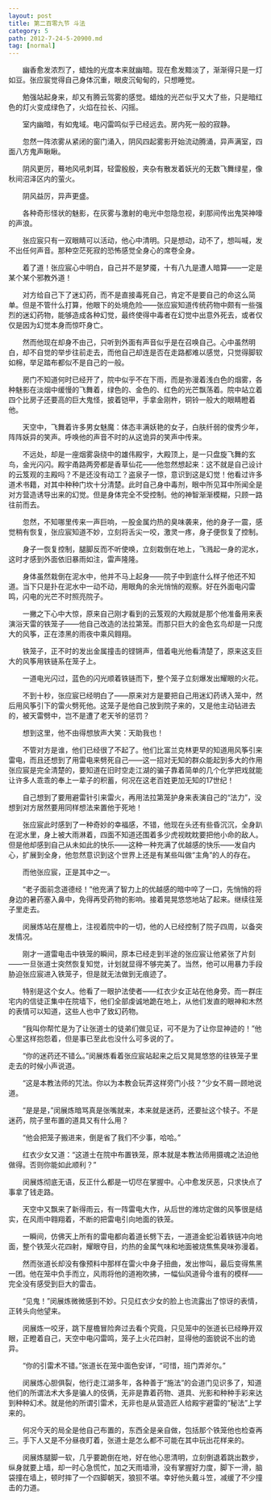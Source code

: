 ```yaml
---
layout: post
title: 第二百零九节 斗法
category: 5
path: 2012-7-24-5-20900.md
tag: [normal]
---
```


　　幽香愈发浓烈了，蜡烛的光度本来就幽暗。现在愈发黯淡了，渐渐得只是一灯如豆。张应宸觉得自己身体沉重，眼皮沉甸甸的，只想睡觉。

　　勉强站起身来，却又有腾云驾雾的感觉。蜡烛的光芒似乎又大了些，只是暗红色的灯火变成绿色了，火焰在拉长、闪摇。

　　室内幽暗，有如鬼域。电闪雷鸣似乎已经远去。房内死一般的寂静。

　　忽然一阵浓雾从紧闭的窗门涌入，阴风四起雾影开始流动腾涌，异声满室，四面八方鬼声瞅瞅。

　　阴风更厉，蓦地风吼刺耳，轻雷殷殷，夹杂有散发着妖光的无数飞舞绿星，像秋间沼泽区内的萤火。

　　阴风益厉，异声更盛。

　　各种奇形怪状的魅影，在灰雾与激射的电光中忽隐忽视，刹那间传出鬼哭神嚎的声浪。

　　张应宸只有一双眼睛可以活动，他心中清明。只是想动，动不了，想叫喊，发不出任何声音。那种空茫死寂的恐怖感觉全身心的席卷全身。

　　着了道！张应宸心中明白，自己并不是梦魇，十有八九是遭人暗算——一定是某个某个邪教外道！

　　对方给自己下了迷幻药，而不是直接毒死自己，肯定不是要自己的命这么简单。但是不管什么打算，他眼下的处境危险——张应宸知道传统药物中颇有一些强烈的迷幻药物，能够造成各种幻觉，最终使得中毒者在幻觉中出意外死去，或者仅仅是因为幻觉本身而惊吓身亡。

　　然而他现在却身不由己，只听到外面有声音似乎是在召唤自己。心中虽然明白，却不自觉的举步往前走去，而他自己却连是否在走路都难以感觉，只觉得脚软如棉，举足踏布都似不是自己的一般。

　　房门不知道何时已经开了，院中似乎不在下雨，而是弥漫着浅白色的烟雾，各种魅影在淡烟中缓慢的飞舞着，绿色的、金色的、红色的光芒飘荡着。院中站立着四个比房子还要高的巨大鬼怪，披着铠甲，手拿金刚杵，铜铃一般大的眼睛瞪着他。

　　天空中，飞舞着许多男女魅魔：体态丰满妖艳的女子，白肤纤弱的俊秀少年，阵阵妖异的笑声。呼唤他的声音不时的从这诡异的笑声中传来。

　　不远处，却是一座烟雾袅绕中的雄伟殿宇，大殿顶上，是一只盘旋飞舞的玄鸟，金光闪闪。殿宇甬路两旁都是香草仙花——他忽然想起来：这不就是自己设计的云笈观的主殿吗？不是还没有动工？盗泉子一惊，意识到这是幻觉！他看过许多道术书籍，对其中种种门坎十分清楚。此时自己身中毒剂，眼中所见耳中所闻全是对方营造诱导出来的幻觉。但是身体完全不受控制。他的神智渐渐模糊，只顾一路往前而去。

　　忽然，不知哪里传来一声巨响，一股金属灼热的臭味袭来，他的身子一震，感觉稍有恢复，张应宸知道不妙，立刻将舌尖一咬，激灵一疼，身子便恢复了控制。

　　身子一恢复控制，腿脚反而不听使唤，立刻栽倒在地上，飞溅起一身的泥水，这时才感到外面依旧暴雨如注，雷声隆隆。

　　身体虽然栽倒在泥水中，他并不马上起身——院子中到底什么样子他还不知道。当下只是扑在泥水中一动不动，用眼角的余光悄悄的观察。好在外面电闪雷鸣，闪电的光芒不时照亮院子。

　　一撇之下心中大惊，原来自己刚才看到的云笈观的大殿就是那个他准备用来表演浴天雷的铁笼子——他自己改造的法拉第笼。而那只巨大的金色玄鸟却是一只庞大的风筝，正在漆黑的雨夜中乘风翱翔。

　　铁笼子，正不时的发出金属撞击的铿锵声，借着电光他看清楚了，原来这支巨大的风筝用铁链系在笼子上。

　　一道电光闪过，蓝色的闪光顺着铁链而下，整个笼子立刻爆发出耀眼的火花。

　　不到十秒，张应宸已经明白了——原来对方是要把自己用迷幻药诱入笼中，然后用风筝引下的雷火劈死他。这笼子是他自己放到院子来的，又是他主动钻进去的，被天雷劈中，岂不是遭了老天爷的惩罚？

　　想到这里，他不由得想放声大笑：天助我也！

　　不管对方是谁，他们已经很了不起了。他们比富兰克林更早的知道用风筝引来雷电，而且还想到了用雷电来劈死自己——这一招对无知的群众能起到多大的作用张应宸是完全清楚的，要知道在旧时空走江湖的骗子靠着简单的几个化学把戏就能让许多人乖乖的奉上一辈子的积蓄，何况在这老百姓更加无知的17世纪！

　　自己想到了要用避雷针引来雷火，再用法拉第笼护身来表演自己的“法力”，没想到对方居然要用同样想法来置他于死地！

　　张应宸此时感到了一种奇妙的幸福感，不错，他现在头还有些昏沉沉，全身趴在泥水里，身上被大雨淋着，四面不知道还围着多少虎视眈眈要把他小命的敌人。但是他却感到自己从未如此的快乐——这种一种充满了优越感的快乐——发自内心，扩展到全身，他忽然意识到这个世界上还是有某些叫做“主角”的人的存在。

　　而他张应宸，正是其中之一。

　　“老子面前念道德经！”他充满了智力上的优越感的暗中啐了一口，先悄悄的将身边的暑药塞入鼻中，免得再受药物的影响。接着晃晃悠悠地站了起来。继续往笼子里走去。

　　闵展炼站在屋檐上，注视着院中的一切，他的人已经控制了院子四周，以备突发情况。

　　刚才一道雷电击中铁笼的瞬间，原本已经走到半途的张应宸让他紧张了片刻——一旦张道士突然恢复知觉，计划就显得不够完美了。当然，他可以用暴力手段胁迫张应宸进入铁笼子，但是就无法做到无痕迹了。

　　特别是这个女人。他看了一眼护法使者——红衣少女正站在他身旁。而一群庄宅内的信徒正集中在院墙下，他们全部虔诚地跪在地上，从他们发直的眼神和木然的表情可以知道，这些人也中了致幻药物。

　　“我叫你帮忙是为了让张道士的徒弟们做见证，可不是为了让你显神迹的！”他心里这样抱怨着，但是事已至此也没什么可多说的了。

　　“你的迷药还不错么。”闵展炼看着张应宸站起来之后又晃晃悠悠的往铁笼子里走去的时候小声说道。

　　“这是本教法师的咒法。你以为本教会玩弄这样旁门小技？”少女不屑一顾地说道。

　　“是是是，”闵展炼暗骂真是张嘴就来，本来就是迷药，还要扯这个犊子。不是迷药，院子里布置的道具又有什么用？

　　“他会把笼子搬进来，倒是省了我们不少事，哈哈。”

　　红衣少女又道：“这道士在院中布置铁笼，原本就是本教法师用摄魂之法迫他做得。否则你能如此顺利？”

　　闵展炼彻底无语，反正什么都是一切尽在掌握中。心中愈发厌恶，只求快点了事拿了钱走路。

　　天空中又飘来了新得雨云，有一阵雷电大作，从后世的潍坊定做的风筝很是结实，在风雨中翱翔着，不断的把雷电引向地面的铁笼。

　　一瞬间，仿佛天上所有的雷电都向着道长劈下去，一道道金蛇沿着铁链冲向地面，整个铁笼火花四射，耀眼夺目，灼热的金属气味和地面被烧焦焦臭味弥漫着。

　　然而张道长却没有像预料中那样在雷火中身子扭曲，发出惨叫，最后变得焦黑一团。他在笼中负手而立，风雨将他的道袍吹拂，一幅仙风道骨今谁有的模样——完全没有感受到巨大的雷击。

　　“见鬼！”闵展炼微微感到不妙。只见红衣少女的脸上也流露出了惊讶的表情，正转头向他望来。

　　闵展炼一咬牙，跳下屋檐冒险奔过去看个究竟，只见笼中的张道长已经睁开双眼，正瞪着自己，天空中电闪雷鸣，笼子上火花四射，显得他的面貌说不出的诡异。

　　“你的引雷术不错。”张道长在笼中面色安详，“可惜，班门弄斧尔。”

　　闵展炼心胆俱裂，他行走江湖多年，各种善于“施法”的会道门见识多了，知道他们的所谓法术大多是骗人的伎俩，无非是靠着药物、道具、光影和种种手彩来达到种种幻术。就是他的所谓引雷术，无非也是从营造匠人给殿宇避雷的“秘法”上学来的。

　　何况今天的局全是他自己布置的，东西全是亲自做，包括那个铁笼他也检查再三。手下人又是不分昼夜盯着，张道士是怎么都不可能在其中玩出花样来的。

　　闵展炼腿脚一软，几乎要跪倒在地，好在他心思清明，立刻倒退着跳出数步，纵身就要上墙，却一时心急慌忙，加之天雨墙滑，没有掌握好力度，脚下一滑，脑袋撞在墙上，顿时摔了一个四脚朝天，狼狈不堪。幸好他头戴斗笠，减缓了不少撞击的力道。

